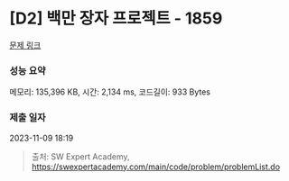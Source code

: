 # [D2] 백만 장자 프로젝트 - 1859 

[문제 링크](https://swexpertacademy.com/main/code/problem/problemDetail.do?contestProbId=AV5LrsUaDxcDFAXc) 

### 성능 요약

메모리: 135,396 KB, 시간: 2,134 ms, 코드길이: 933 Bytes

### 제출 일자

2023-11-09 18:19



> 출처: SW Expert Academy, https://swexpertacademy.com/main/code/problem/problemList.do